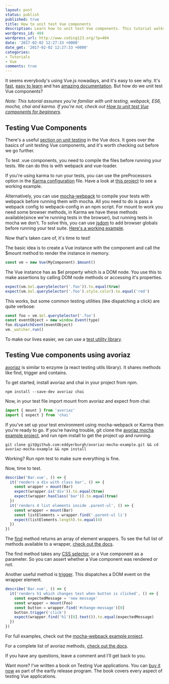 ```yaml
---
layout: post
status: publish
published: true
title: How to unit test Vue components
description: Learn how to unit test Vue components. This tutorial walks you through how to set up a Vue test environment and how to write tests for Vue components.
wordpress_id: 404
wordpress_url: http://www.coding123.org/?p=404
date: '2017-02-02 12:27:33 +0000'
date_gmt: '2017-02-02 12:27:33 +0000'
categories:
- Tutorials
- Vue
comments: true
---
```

It seems everybody's using Vue.js nowadays, and it's easy to see why. It's <a rel="noopener" href="https://vuejs.org/v2/guide/comparison.html#Performance-Profiles" target="_blank">fast</a>, <a rel="noopener" href="https://medium.com/js-dojo/vue-js-is-easier-to-learn-than-jquery-abbbb9c12cf8" target="_blank">easy to learn</a> and has <a rel="noopener" href="https://vuejs.org/v2/api/" target="_blank">amazing documentation</a>. But how do we unit test Vue components?

*Note: This tutorial assumes you're familiar with unit testing, webpack, ES6, mocha, chai and karma. If you're not, check out <a rel="noopener" href="http://www.coding123.org/tutorials/unit-test-vue-components-beginners/" target="_blank">How to unit test Vue components for beginners</a>.*

## Testing Vue Components

There's a useful <a rel="noopener" href="https://vuejs.org/v2/guide/unit-testing.html" target="_blank">section on unit testing</a> in the Vue docs. It goes over the basics of unit testing Vue components, and it's worth checking out before we go further.

To test .vue components, you need to compile the files before running your tests. We can do this is with webpack and vue-loader.

If you're using karma to run your tests, you can use the preProcessors option in the <a rel="noopener" href="http://karma-runner.github.io/1.0/config/configuration-file.html">Karma configuration</a> file. Have a look at <a rel="noopener" href="https://github.com/eddyerburgh/avoriaz-karma-mocha-example" target="_blank">this project</a> to see a working example.

Alternatively, you can use <a rel="noopener" href="https://www.npmjs.com/package/mocha-webpack" target="_blank">mocha-webpack</a> to compile your tests with webpack before running them with mocha. All you need to do is pass a webpack config to webpack-config in an npm script. For mount to work you need some browser methods, in Karma we have these methods available(since we're running tests in the browser), but running tests in mocha we don't. To solve this, you can use <a rel="noopener" href="https://www.npmjs.com/package/jsdom" target="_blank">jsdom</a> to add browser globals before running your test suite. <a rel="noopener" href="https://github.com/eddyerburgh/avoriaz-mocha-example" target="_blank">Here's a working example</a>.

Now that's taken care of, it's time to test!

The basic idea is to create a Vue instance with the component and call the $mount method to render the instance in memory.

```js
const vm = new Vue(MyComponent).$mount()
```

The Vue instance has as $el property which is a DOM node. You use this to make assertions by calling DOM node methods or accessing it's properties.

```js
expect(vm.$el.querySelector('.foo')).to.equal(true)
expect(vm.$el.querySelector('.foo').style.color).to.equal('red')
```

This works, but some common testing utilities (like dispatching a click) are quite verbose:

```js
const foo = vm.$el.querySelector('.foo')
const eventObject = new window.Event(type)
foo.dispatchEvent(eventObject)
vm._watcher.run()
```

To make our lives easier, we can use a <a rel="noopener" href="https://github.com/eddyerburgh/avoriaz" target="_blank">test utility library</a>.

## Testing Vue components using avoriaz

<a rel="noopener" href="https://github.com/eddyerburgh/avoriaz" target="_blank">avoriaz</a> is similar to enzyme (a react testing utils library). It shares methods like find, trigger and contains.

To get started, install avoriaz and chai in your project from npm.

```shell
npm install --save-dev avoriaz chai
```

Now, in your test file import mount from avoriaz and expect from chai:

```js
import { mount } from 'avoriaz'
import { expect } from 'chai'
```

If you've set up your test environment using mocha-webpack or Karma then you're ready to go. If you're having trouble, git clone the <a rel="noopener" href="https://github.com/eddyerburgh/avoriaz-mocha-example" target="_blank">avoriaz mocha example project</a>, and run npm install to get the project up and running.

```shell
git clone git@github.com:eddyerburgh/avoriaz-mocha-example.git && cd avoriaz-mocha-example && npm install
```

Working? Run npm test to make sure everything is fine.

Now, time to test.

```js
describe('Bar.vue', () => {
  it('renders a div with class bar', () => {
    const wrapper = mount(Bar)
    expect(wrapper.is('div')).to.equal(true)
    expect(wrapper.hasClass('bar')).to.equal(true)
  })
  it('renders 4 list elements inside .parent-ul', () => {
    const wrapper = mount(Bar)
    const listElements = wrapper.find('.parent-ul li')
    expect(listElements.length).to.equal(4)
  })
})
```

The <a rel="noopener" href="https://eddyerburgh.gitbooks.io/avoriaz/content/api/mount/find.html" target="_blank">find</a> method returns an array of element wrappers. To see the full list of methods available to a wrapper, <a rel="noopener" href="https://eddyerburgh.gitbooks.io/avoriaz/content/api/mount/" target="_blank">check out the docs</a>.

The find method takes any <a rel="noopener" href="https://eddyerburgh.gitbooks.io/avoriaz/content/api/selectors.html" target="_blank">CSS selector</a>, or a Vue component as a parameter. So you can assert whether a Vue component was rendered or not.

Another useful method is <a rel="noopener" href="https://eddyerburgh.gitbooks.io/avoriaz/content/api/mount/trigger.html" target="_blank">trigger</a>. This dispatches a DOM event on the wrapper element.

```js
describe('Bar.vue', () => {
  it('renders h1 which changes text when button is clicked', () => {
    const expectedMessage = 'new message'
    const wrapper = mount(Foo)
    const button = wrapper.find('#change-message')[0]
    button.trigger('click')
    expect(wrapper.find('h1')[0].text()).to.equal(expectedMessage)
  })
})
```

For full examples, check out the <a rel="noopener" href="https://github.com/eddyerburgh/avoriaz-mocha-example" target="_blank">mocha-webpack example project</a>.

For a complete list of avoriaz methods, <a rel="noopener" href="https://eddyerburgh.gitbooks.io/avoriaz/content/" target="_blank">check out the docs</a>.

If you have any questions, leave a comment and I'll get back to you.

Want more? I've written a book on Testing Vue applications. You can [buy it now](https://www.manning.com/books/testing-vuejs-applications?a_aid=eddyerburgh) as part of the eartly release program. The book covers every aspect of testing Vue applications.
